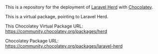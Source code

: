 This is a repository for the deployment of [Laravel Herd](https://herd.laravel.com/windows) with [Chocolatey](https://chocolatey.org/).

This is a virtual package, pointing to Laravel Herd.

This Chocolatey Virtual Package URL: https://community.chocolatey.org/packages/herd

Chocolatey Package URL: https://community.chocolatey.org/packages/laravel-herd